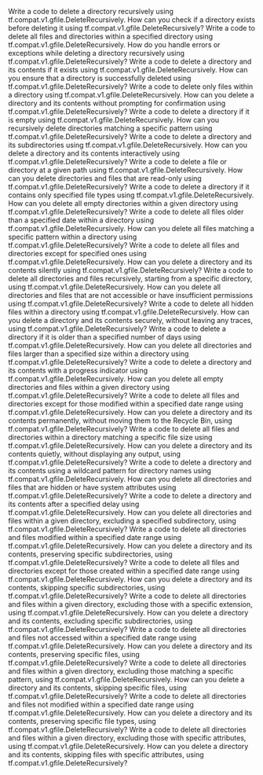 Write a code to delete a directory recursively using tf.compat.v1.gfile.DeleteRecursively.
How can you check if a directory exists before deleting it using tf.compat.v1.gfile.DeleteRecursively?
Write a code to delete all files and directories within a specified directory using tf.compat.v1.gfile.DeleteRecursively.
How do you handle errors or exceptions while deleting a directory recursively using tf.compat.v1.gfile.DeleteRecursively?
Write a code to delete a directory and its contents if it exists using tf.compat.v1.gfile.DeleteRecursively.
How can you ensure that a directory is successfully deleted using tf.compat.v1.gfile.DeleteRecursively?
Write a code to delete only files within a directory using tf.compat.v1.gfile.DeleteRecursively.
How can you delete a directory and its contents without prompting for confirmation using tf.compat.v1.gfile.DeleteRecursively?
Write a code to delete a directory if it is empty using tf.compat.v1.gfile.DeleteRecursively.
How can you recursively delete directories matching a specific pattern using tf.compat.v1.gfile.DeleteRecursively?
Write a code to delete a directory and its subdirectories using tf.compat.v1.gfile.DeleteRecursively.
How can you delete a directory and its contents interactively using tf.compat.v1.gfile.DeleteRecursively?
Write a code to delete a file or directory at a given path using tf.compat.v1.gfile.DeleteRecursively.
How can you delete directories and files that are read-only using tf.compat.v1.gfile.DeleteRecursively?
Write a code to delete a directory if it contains only specified file types using tf.compat.v1.gfile.DeleteRecursively.
How can you delete all empty directories within a given directory using tf.compat.v1.gfile.DeleteRecursively?
Write a code to delete all files older than a specified date within a directory using tf.compat.v1.gfile.DeleteRecursively.
How can you delete all files matching a specific pattern within a directory using tf.compat.v1.gfile.DeleteRecursively?
Write a code to delete all files and directories except for specified ones using tf.compat.v1.gfile.DeleteRecursively.
How can you delete a directory and its contents silently using tf.compat.v1.gfile.DeleteRecursively?
Write a code to delete all directories and files recursively, starting from a specific directory, using tf.compat.v1.gfile.DeleteRecursively.
How can you delete all directories and files that are not accessible or have insufficient permissions using tf.compat.v1.gfile.DeleteRecursively?
Write a code to delete all hidden files within a directory using tf.compat.v1.gfile.DeleteRecursively.
How can you delete a directory and its contents securely, without leaving any traces, using tf.compat.v1.gfile.DeleteRecursively?
Write a code to delete a directory if it is older than a specified number of days using tf.compat.v1.gfile.DeleteRecursively.
How can you delete all directories and files larger than a specified size within a directory using tf.compat.v1.gfile.DeleteRecursively?
Write a code to delete a directory and its contents with a progress indicator using tf.compat.v1.gfile.DeleteRecursively.
How can you delete all empty directories and files within a given directory using tf.compat.v1.gfile.DeleteRecursively?
Write a code to delete all files and directories except for those modified within a specified date range using tf.compat.v1.gfile.DeleteRecursively.
How can you delete a directory and its contents permanently, without moving them to the Recycle Bin, using tf.compat.v1.gfile.DeleteRecursively?
Write a code to delete all files and directories within a directory matching a specific file size using tf.compat.v1.gfile.DeleteRecursively.
How can you delete a directory and its contents quietly, without displaying any output, using tf.compat.v1.gfile.DeleteRecursively?
Write a code to delete a directory and its contents using a wildcard pattern for directory names using tf.compat.v1.gfile.DeleteRecursively.
How can you delete all directories and files that are hidden or have system attributes using tf.compat.v1.gfile.DeleteRecursively?
Write a code to delete a directory and its contents after a specified delay using tf.compat.v1.gfile.DeleteRecursively.
How can you delete all directories and files within a given directory, excluding a specified subdirectory, using tf.compat.v1.gfile.DeleteRecursively?
Write a code to delete all directories and files modified within a specified date range using tf.compat.v1.gfile.DeleteRecursively.
How can you delete a directory and its contents, preserving specific subdirectories, using tf.compat.v1.gfile.DeleteRecursively?
Write a code to delete all files and directories except for those created within a specified date range using tf.compat.v1.gfile.DeleteRecursively.
How can you delete a directory and its contents, skipping specific subdirectories, using tf.compat.v1.gfile.DeleteRecursively?
Write a code to delete all directories and files within a given directory, excluding those with a specific extension, using tf.compat.v1.gfile.DeleteRecursively.
How can you delete a directory and its contents, excluding specific subdirectories, using tf.compat.v1.gfile.DeleteRecursively?
Write a code to delete all directories and files not accessed within a specified date range using tf.compat.v1.gfile.DeleteRecursively.
How can you delete a directory and its contents, preserving specific files, using tf.compat.v1.gfile.DeleteRecursively?
Write a code to delete all directories and files within a given directory, excluding those matching a specific pattern, using tf.compat.v1.gfile.DeleteRecursively.
How can you delete a directory and its contents, skipping specific files, using tf.compat.v1.gfile.DeleteRecursively?
Write a code to delete all directories and files not modified within a specified date range using tf.compat.v1.gfile.DeleteRecursively.
How can you delete a directory and its contents, preserving specific file types, using tf.compat.v1.gfile.DeleteRecursively?
Write a code to delete all directories and files within a given directory, excluding those with specific attributes, using tf.compat.v1.gfile.DeleteRecursively.
How can you delete a directory and its contents, skipping files with specific attributes, using tf.compat.v1.gfile.DeleteRecursively?